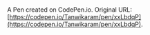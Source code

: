 # 

A Pen created on CodePen.io. Original URL: [https://codepen.io/Tanwikaram/pen/xxLbdqP](https://codepen.io/Tanwikaram/pen/xxLbdqP).


